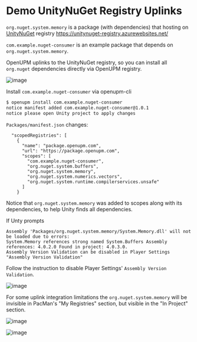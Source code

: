 # Demo UnityNuGet Registry Uplinks

`org.nuget.system.memory` is a package (with dependencies) that hosting on [UnityNuGet](https://github.com/xoofx/UnityNuGet) registry https://unitynuget-registry.azurewebsites.net/

`com.example.nuget-consumer` is an example package that depends on `org.nuget.system.memory`.

OpenUPM uplinks to the UnityNuGet registry, so you can install all `org.nuget` dependencies directly via OpenUPM registry.

![image](https://user-images.githubusercontent.com/125390/116964544-5c86fe00-acde-11eb-9d73-810fedd2f7b9.png)

Install `com.example.nuget-consumer` via openupm-cli

```sh
$ openupm install com.example.nuget-consumer
notice manifest added com.example.nuget-consumer@1.0.1
notice please open Unity project to apply changes
```

`Packages/manifest.json` changes:

```
  "scopedRegistries": [
    {
      "name": "package.openupm.com",
      "url": "https://package.openupm.com",
      "scopes": [
        "com.example.nuget-consumer",
        "org.nuget.system.buffers",
        "org.nuget.system.memory",
        "org.nuget.system.numerics.vectors",
        "org.nuget.system.runtime.compilerservices.unsafe"
      ]
    }
```

Notice that `org.nuget.system.memory` was added to scopes along with its dependencies, to help Unity finds all dependencies.

If Unty prompts

```
Assembly 'Packages/org.nuget.system.memory/System.Memory.dll' will not be loaded due to errors:
System.Memory references strong named System.Buffers Assembly references: 4.0.2.0 Found in project: 4.0.3.0.
Assembly Version Validation can be disabled in Player Settings "Assembly Version Validation"
```

Follow the instruction to disable Player Settings' `Assembly Version Validation`.

![image](https://user-images.githubusercontent.com/125390/116957989-d1047180-accb-11eb-954c-b6a7b452067c.png)

For some uplink integration limitations the `org.nuget.system.memory` will be invisible in PacMan's "My Registries" section, but visible in the "In Project" section.

![image](https://user-images.githubusercontent.com/125390/116958295-aebf2380-accc-11eb-8bf2-0dde300c97e7.png)

![image](https://user-images.githubusercontent.com/125390/116958350-dd3cfe80-accc-11eb-88a9-7868113cde9b.png)
